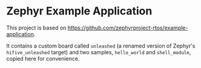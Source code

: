 # Zephyr Example Application

This project is based on https://github.com/zephyrproject-rtos/example-application.

It contains a custom board called ``unleashed`` (a renamed version of Zephyr's ``hifive_unleashed`` target) and two samples, ``hello_world`` and ``shell_module``, copied here for convenience.
